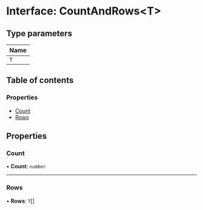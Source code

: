 # Interface: CountAndRows<T\>

## Type parameters

| Name |
| :------ |
| `T` |

## Table of contents

### Properties

- [Count](CountAndRows.md#count)
- [Rows](CountAndRows.md#rows)

## Properties

### Count

• **Count**: `number`

___

### Rows

• **Rows**: `T`[]
